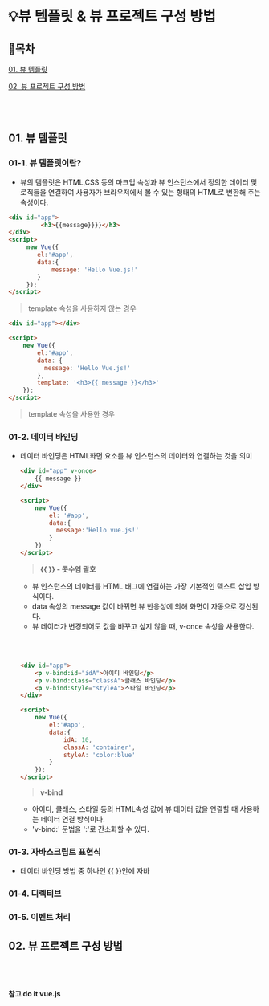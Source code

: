 # 💡뷰 템플릿 & 뷰 프로젝트 구성 방법

## 📝목차 
[01. 뷰 템플릿](#01-뷰-템플릿)


[02. 뷰 프로젝트 구성 방법](#02-뷰-프로젝트-구성-방법)


<br><br>

## 01. 뷰 템플릿
### 01-1. 뷰 템플릿이란?
* 뷰의 템플릿은 HTML,CSS 등의 마크업 속성과 뷰 인스턴스에서 정의한 데이터 및 로직들을 연결하여 사용자가 브라우저에서 볼 수 있는 형태의 HTML로 변환해 주는 속성이다.


```html
<div id="app">
         <h3>{{message}}}}</h3> 
</div>
<script>
	 new Vue({
	 	el:'#app', 
	 	data:{
	 		message: 'Hello Vue.js!'
	 	}
	 });
</script> 
```
> template 속성을 사용하지 않는 경우 

```html
<div id="app"></div>

<script>
	new Vue({
		el:'#app',
		data: {
		  message: 'Hello Vue.js!'	
		},
		template: '<h3>{{ message }}</h3>'
	});
</script>
```
> template 속성을 사용한 경우

### 01-2. 데이터 바인딩
* 데이터 바인딩은 HTML화면 요소를 뷰 인스턴스의 데이터와 연결하는 것을 의미 
	```html
	<div id="app" v-once>
		{{ message }}
	</div>
	
	<script>
		new Vue({
			el: '#app',
			data:{
			  message:'Hello vue.js!'
			}
		})
	</script>
	```
	> **{{ }} - 콧수염 괄호**
	- 뷰 인스턴스의 데이터를 HTML 태그에 연결하는 가장 기본적인 텍스트 삽입 방식이다.
	- data 속성의 message 값이 바뀌면 뷰 반응성에 의해 화면이 자동으로 갱신된다.
	- 뷰 데이터가 변경되어도 값을 바꾸고 싶지 않을 때, v-once 속성을 사용한다. 

	<br><br>
	
	```html
	<div id="app">
		<p v-bind:id="idA">아이디 바인딩</p>
		<p v-bind:class="classA">클래스 바인딩</p>
		<p v-bind:style="styleA">스타일 바인딩</p>
	</div>
	
	<script>
		new Vue({
			el:'#app',
			data:{
			    idA: 10, 
			    classA: 'container', 
			    styleA: 'color:blue'
			}
		});
	</script>
	```
	> **v-bind**
	- 아이디, 클래스, 스타일 등의 HTML속성 값에 뷰 데이터 값을 연결할 때 사용하는 데이터 연결 방식이다.
	- 'v-bind:' 문법을 ':'로 간소화할 수 있다.
	
### 01-3. 자바스크립트 표현식
* 데이터 바인딩 방법 중 하나인 {{ }}안에 자바








### 01-4. 디렉티브

### 01-5. 이벤트 처리







## 02. 뷰 프로젝트 구성 방법
















	      
<br><br>
						  
						  
#### 참고 do it vue.js
